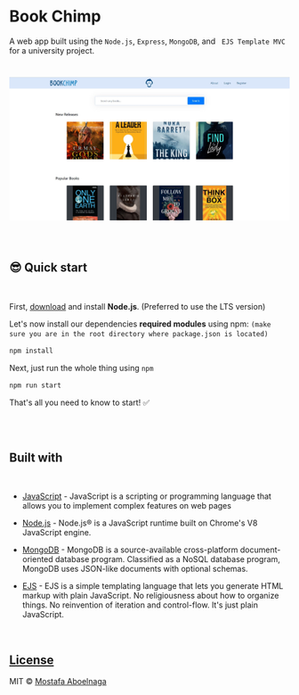 # Book Chimp
 A web app built using the `Node.js`, `Express`, `MongoDB`, and ` EJS Template MVC` for a university project.


# ![Book Chimp](demo/overallLook.jpg)

<br>

## 😎 **Quick start**

<br>

First, [download](https://nodejs.org/en/download/) and install **Node.js**. (Preferred to use the LTS version)

Let's now install our dependencies **required modules** using npm:
`(make sure you are in the root directory where package.json is located)`

```bash
npm install
```

Next, just run the whole thing using `npm`

```bash
npm run start
```

That's all you need to know to start! ✅


<br>
<br>
  
##  **Built with**

<br>


- [JavaScript](https://developer.mozilla.org/en-US/docs/Learn/JavaScript/First_steps/What_is_JavaScript) - JavaScript is a scripting or programming language that allows you to implement complex features on web pages 

- [Node.js](https://nodejs.org/) - Node.js® is a JavaScript runtime built on Chrome's V8 JavaScript engine.


- [MongoDB](https://www.mongodb.com/) - MongoDB is a source-available cross-platform document-oriented database program. Classified as a NoSQL database program, MongoDB uses JSON-like documents with optional schemas.

- [EJS](https://ejs.co/) - EJS is a simple templating language that lets you generate HTML markup with plain JavaScript. No religiousness about how to organize things. No reinvention of iteration and control-flow. It's just plain JavaScript.

<br>


## [License](https://github.com/mostafa-aboelnaga/Book-Chimp/blob/main/LICENSE)

MIT © [Mostafa Aboelnaga](https://github.com/mostafa-aboelnaga/)



